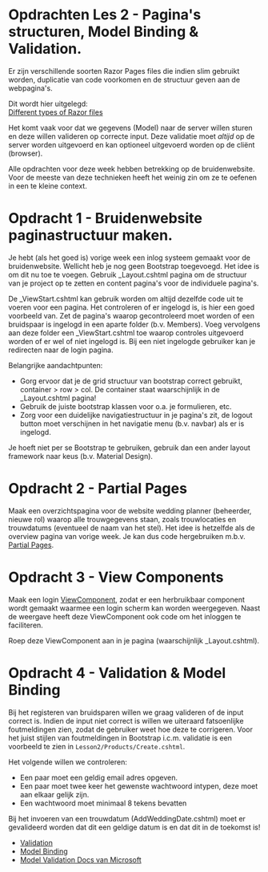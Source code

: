 # Opdrachten Les 2 - Pagina's structuren, Model Binding & Validation. 

Er zijn verschillende soorten Razor Pages files die indien slim gebruikt worden, duplicatie van code voorkomen en de structuur geven aan de webpagina's.

Dit wordt hier uitgelegd:  
[Different types of Razor files](https://www.learnrazorpages.com/razor-pages/files/)

Het komt vaak voor dat we gegevens (Model) naar de server willen sturen en deze willen valideren op correcte input. 
Deze validatie moet *altijd* op de server worden uitgevoerd en kan optioneel uitgevoerd worden op de cliënt (browser).

Alle opdrachten voor deze week hebben betrekking op de bruidenwebsite. 
Voor de meeste van deze technieken heeft het weinig zin om ze te oefenen in een te kleine context. 

# Opdracht 1 - Bruidenwebsite paginastructuur maken. 

Je hebt (als het goed is) vorige week een inlog systeem gemaakt voor de bruidenwebsite. Wellicht heb je nog geen Bootstrap toegevoegd. Het idee is om dit nu toe te voegen.
Gebruik _Layout.cshtml pagina om de structuur van je project op te zetten en content pagina's voor de individuele pagina's.

De _ViewStart.cshtml kan gebruik worden om altijd dezelfde code uit te voeren voor een pagina. 
Het controleren of er ingelogd is, is hier een goed voorbeeld van. 
Zet de pagina's waarop gecontroleerd moet worden of een bruidspaar is ingelogd in een aparte folder (b.v. Members).
Voeg vervolgens aan deze folder een  _ViewStart.cshtml toe waarop controles uitgevoerd worden of er wel of niet ingelogd is. 
Bij een niet ingelogde gebruiker kan je redirecten naar de login pagina.
 
Belangrijke aandachtpunten:
* Gorg ervoor dat je de grid structuur van bootstrap correct gebruikt, container > row > col. De container staat waarschijnlijk in de _Layout.cshtml pagina!
* Gebruik de juiste bootstrap klassen voor o.a. je formulieren, etc.
* Zorg voor een duidelijke navigatiestructuur in je pagina's zit, de logout button moet verschijnen in het navigatie menu (b.v. navbar) als er is ingelogd.

Je hoeft niet per se Bootstrap te gebruiken, gebruik dan een ander layout framework naar keus (b.v. Material Design). 

# Opdracht 2 - Partial Pages

Maak een overzichtspagina voor de website wedding planner (beheerder, nieuwe rol) waarop alle trouwgegevens staan, zoals trouwlocaties en trouwdatums (eventueel de naam van het stel). 
Het idee is hetzelfde als de overview pagina van vorige week. 
Je kan dus code hergebruiken m.b.v. [Partial Pages](https://www.learnrazorpages.com/razor-pages/partial-pages).

# Opdracht 3 - View Components

Maak een login [ViewComponent](https://www.learnrazorpages.com/razor-pages/view-components), zodat er een herbruikbaar component wordt gemaakt waarmee een login scherm kan worden weergegeven.
Naast de weergave heeft deze ViewComponent ook code om het inloggen te faciliteren.
 
Roep deze ViewComponent aan in je pagina (waarschijnlijk _Layout.cshtml).

# Opdracht 4 - Validation & Model Binding

Bij het registeren van bruidsparen willen we graag valideren of de input correct is.
Indien de input niet correct is willen we uiteraard  fatsoenlijke foutmeldingen zien, zodat de gebruiker weet hoe deze te corrigeren.
Voor het juist stijlen van foutmeldingen in Bootstrap i.c.m. validatie is een voorbeeld te zien in `Lesson2/Products/Create.cshtml`. 

Het volgende willen we controleren:
* Een paar moet een geldig email adres opgeven.
* Een paar moet twee keer het gewenste wachtwoord intypen, deze moet aan elkaar gelijk zijn.
* Een wachtwoord moet minimaal 8 tekens bevatten

Bij het invoeren van een trouwdatum (AddWeddingDate.cshtml) moet er gevalideerd worden dat dit een geldige datum is en dat dit in de toekomst is!

* [Validation](https://www.learnrazorpages.com/razor-pages/validation) 
* [Model Binding](https://www.learnrazorpages.com/razor-pages/model-binding)
* [Model Validation Docs van Microsoft](https://docs.microsoft.com/en-us/aspnet/core/mvc/models/validation?view=aspnetcore-3.1)

